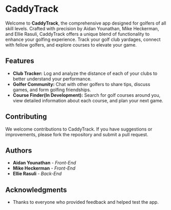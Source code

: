 # CaddyTrack

Welcome to **CaddyTrack**, the comprehensive app designed for golfers of all skill levels. Crafted with precision by Aidan Younathan, Mike Heckerman, and Ellie Rasuli, CaddyTrack offers a unique blend of functionality to enhance your golfing experience. Track your golf club yardages, connect with fellow golfers, and explore courses to elevate your game.

## Features

- **Club Tracker:** Log and analyze the distance of each of your clubs to better understand your performance.
- **Golfer Community:** Chat with other golfers to share tips, discuss games, and form golfing friendships.
- **Course Finder(In Development):** Search for golf courses around you, view detailed information about each course, and plan your next game.

## Contributing

We welcome contributions to CaddyTrack. If you have suggestions or improvements, please fork the repository and submit a pull request.

## Authors

- **Aidan Younathan** - *Front-End*
- **Mike Heckerman** - *Front-End*
- **Ellie Rasuli** - *Back-End*


## Acknowledgments

- Thanks to everyone who provided feedback and helped test the app.

